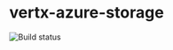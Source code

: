# vertx-azure-storage



![Build status](https://travis-ci.org/TextBack/vertx-azure-storage.svg?branch=master)